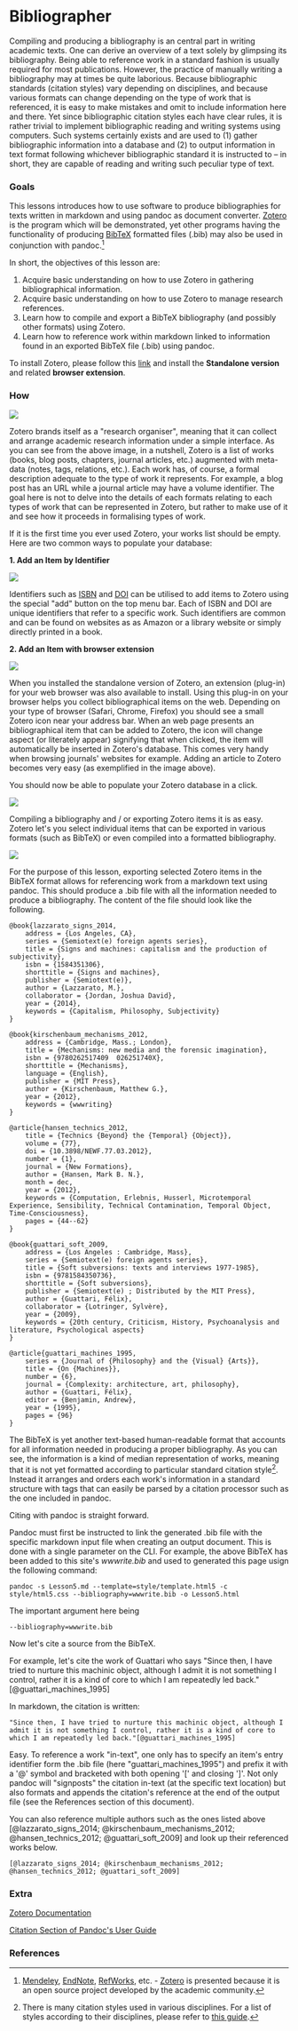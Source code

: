 # Bibliographer

Compiling and producing a bibliography is an central part in writing academic texts. One can derive an overview of a text solely by glimpsing its bibliography. Being able to reference work in a standard fashion is usually required for most publications. However, the practice of manually writing a bibliography may at times be quite laborious. Because bibliographic standards (citation styles) vary depending on disciplines, and because various formats can change depending on the type of work that is referenced, it is easy to make mistakes and omit to include information here and there. Yet since bibliographic citation styles each have clear rules, it is rather trivial to implement bibliographic reading and writing systems using computers. Such systems certainly exists and are used to (1) gather bibliographic information into a database and (2) to output information in text format following whichever bibliographic standard it is instructed to – in short, they are capable of reading and writing such peculiar type of text. 

### Goals

This lessons introduces how to use software to produce bibliographies for texts written in markdown and using pandoc as document converter. [Zotero](https://www.zotero.org) is the program which will be demonstrated, yet other programs having the functionality of producing [BibTeX](http://www.bibtex.org) formatted files (.bib) may also be used in conjunction with pandoc.[^1]

In short, the objectives of this lesson are:

1. Acquire basic understanding on how to use Zotero in gathering bibliographical information.
2. Acquire basic understanding on how to use Zotero to manage research references.
3. Learn how to compile and export a BibTeX bibliography (and possibly other formats) using Zotero.
4. Learn how to reference work within markdown linked to information found in an exported BibTeX file (.bib) using pandoc.

To install Zotero, please follow this [link](https://www.zotero.org/download/) and install the __Standalone version__ and related __browser extension__.

### How

![](img/z1.png)

Zotero brands itself as a "research organiser", meaning that it can collect and arrange academic research information under a simple interface. As you can see from the above image, in a nutshell, Zotero is a list of works (books, blog posts, chapters, journal articles, etc.) augmented with meta-data (notes, tags, relations, etc.). Each work has, of course, a formal description adequate to the type of work it represents. For example, a blog post has an URL while a journal article may have a volume identifier. The goal here is not to delve into the details of each formats relating to each types of work that can be represented in Zotero, but rather to make use of it and see how it proceeds in formalising types of work.

If it is the first time you ever used Zotero, your works list should be empty. Here are two common ways to populate your database:

__1. Add an Item by Identifier__


![](img/z2.png)

Identifiers such as [ISBN](https://www.isbn-international.org) and [DOI](http://www.doi.org) can be utilised to add items to Zotero using the special "add" button on the top menu bar. Each of ISBN and DOI are unique identifiers that refer to a specific work. Such identifiers are common and can be found on websites as as Amazon or a library website or simply directly printed in a book.

__2. Add an Item with browser extension__

![](img/z3.png)

When you installed the standalone version of Zotero, an extension (plug-in) for your web browser was also available to install. Using this plug-in on your browser helps you collect bibliographical items on the web. Depending on your type of browser (Safari, Chrome, Firefox) you should see a small Zotero icon near your address bar. When an web page presents an bibliographical item that can be added to Zotero, the icon will change aspect (or literately appear) signifying that when clicked, the item will automatically be inserted in Zotero's database. This comes very handy when browsing journals' websites for example. Adding an article to Zotero becomes very easy (as exemplified in the image above).

You should now be able to populate your Zotero database in a click.

![](img/z4.png)

Compiling a bibliography and / or exporting Zotero items it is as easy. Zotero let's you select individual items that can be exported in various formats (such as BibTeX) or even compiled into a formatted bibliography. 

![](img/z5.png)

For the purpose of this lesson, exporting selected Zotero items in the BibTeX format allows for referencing work from a markdown text using pandoc. This should produce a .bib file with all the information needed to produce a bibliography. The content of the file should look like the following.

~~~~
@book{lazzarato_signs_2014,
	address = {Los Angeles, CA},
	series = {Semiotext(e) foreign agents series},
	title = {Signs and machines: capitalism and the production of subjectivity},
	isbn = {1584351306},
	shorttitle = {Signs and machines},
	publisher = {Semiotext(e)},
	author = {Lazzarato, M.},
	collaborator = {Jordan, Joshua David},
	year = {2014},
	keywords = {Capitalism, Philosophy, Subjectivity}
}

@book{kirschenbaum_mechanisms_2012,
	address = {Cambridge, Mass.; London},
	title = {Mechanisms: new media and the forensic imagination},
	isbn = {9780262517409  026251740X},
	shorttitle = {Mechanisms},
	language = {English},
	publisher = {MIT Press},
	author = {Kirschenbaum, Matthew G.},
	year = {2012},
	keywords = {wwwriting}
}

@article{hansen_technics_2012,
	title = {Technics {Beyond} the {Temporal} {Object}},
	volume = {77},
	doi = {10.3898/NEWF.77.03.2012},
	number = {1},
	journal = {New Formations},
	author = {Hansen, Mark B. N.},
	month = dec,
	year = {2012},
	keywords = {Computation, Erlebnis, Husserl, Microtemporal Experience, Sensibility, Technical Contamination, Temporal Object, Time-Consciousness},
	pages = {44--62}
}

@book{guattari_soft_2009,
	address = {Los Angeles : Cambridge, Mass},
	series = {Semiotext(e) foreign agents series},
	title = {Soft subversions: texts and interviews 1977-1985},
	isbn = {9781584350736},
	shorttitle = {Soft subversions},
	publisher = {Semiotext(e) ; Distributed by the MIT Press},
	author = {Guattari, Félix},
	collaborator = {Lotringer, Sylvère},
	year = {2009},
	keywords = {20th century, Criticism, History, Psychoanalysis and literature, Psychological aspects}
}

@article{guattari_machines_1995,
	series = {Journal of {Philosophy} and the {Visual} {Arts}},
	title = {On {Machines}},
	number = {6},
	journal = {Complexity: architecture, art, philosophy},
	author = {Guattari, Félix},
	editor = {Benjamin, Andrew},
	year = {1995},
	pages = {96}
}
~~~~

The BibTeX is yet another text-based human-readable format that accounts for all information needed in producing a proper bibliography. As you can see, the information is a kind of median representation of works, meaning that it is not yet formatted according to particular standard citation style[^2]. Instead it arranges and orders each work's information in a standard structure with tags that can easily be parsed by a citation processor such as the one included in pandoc. 

Citing with pandoc is straight forward. 

Pandoc must first be instructed to link the generated .bib file with the specific markdown input file when creating an output document. This is done with a single parameter on the CLI. For example, the above BibTeX has been added to this site's _wwwrite.bib_ and used to generated this page usign the following command:

	pandoc -s Lesson5.md --template=style/template.html5 -c style/html5.css --bibliography=wwwrite.bib -o Lesson5.html

The important argument here being

	--bibliography=wwwrite.bib


Now let's cite a source from the BibTeX.

For example, let's cite the work of Guattari who says "Since then, I have tried to nurture this machinic object, although I admit it is not something I control, rather it is a kind of core to which I am repeatedly led back."[@guattari_machines_1995]

In markdown, the citation is written:

	"Since then, I have tried to nurture this machinic object, although I admit it is not something I control, rather it is a kind of core to which I am repeatedly led back."[@guattari_machines_1995]

Easy. To reference a work "in-text", one only has to specify an item's entry identifier form the .bib file (here "guattari_machines_1995") and prefix it with a '@' symbol and bracketed with both opening '[' and closing ']'. Not only pandoc will "signposts" the citation in-text (at the specific text location) but also formats and appends the citation's reference at the end of the output file (see the References section of this document). 

You can also reference multiple authors such as the ones listed above [@lazzarato_signs_2014; @kirschenbaum_mechanisms_2012; @hansen_technics_2012; @guattari_soft_2009] and look up their referenced works below.

	[@lazzarato_signs_2014; @kirschenbaum_mechanisms_2012; @hansen_technics_2012; @guattari_soft_2009]


### Extra

[Zotero Documentation](https://www.zotero.org/support/)

[Citation Section of Pandoc's User Guide](http://johnmacfarlane.net/pandoc/README.html)

### References


[^1]: [Mendeley](https://en.wikipedia.org/wiki/Mendeley), [EndNote](http://endnote.com),  [RefWorks](http://www.refworks.com), etc. - [Zotero](https://www.zotero.org) is presented because it is an open source project developed by the academic community.

[^2]: There is many citation styles used in various disciplines. For a list of styles according to their disciplines, please refer to [this guide](http://subjectguides.library.american.edu/citation).

<!-- Notes -->

<!-- CSL: Citation Style Language -->

<!-- Citation styles other than Pandoc's default Chicago (re: CSL file input) -->